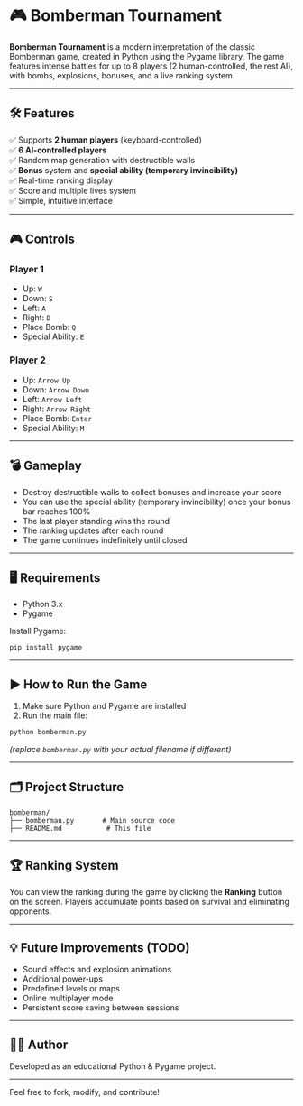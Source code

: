 
# 🎮 Bomberman Tournament

**Bomberman Tournament** is a modern interpretation of the classic Bomberman game, created in Python using the Pygame library. The game features intense battles for up to 8 players (2 human-controlled, the rest AI), with bombs, explosions, bonuses, and a live ranking system.

---

## 🛠️ Features

✅ Supports **2 human players** (keyboard-controlled)  
✅ **6 AI-controlled players**  
✅ Random map generation with destructible walls  
✅ **Bonus** system and **special ability (temporary invincibility)**  
✅ Real-time ranking display  
✅ Score and multiple lives system  
✅ Simple, intuitive interface  

---

## 🎮 Controls

### **Player 1**  
- Up: `W`  
- Down: `S`  
- Left: `A`  
- Right: `D`  
- Place Bomb: `Q`  
- Special Ability: `E`  

### **Player 2**  
- Up: `Arrow Up`  
- Down: `Arrow Down`  
- Left: `Arrow Left`  
- Right: `Arrow Right`  
- Place Bomb: `Enter`  
- Special Ability: `M`  

---

## 💣 Gameplay

- Destroy destructible walls to collect bonuses and increase your score  
- You can use the special ability (temporary invincibility) once your bonus bar reaches 100%  
- The last player standing wins the round  
- The ranking updates after each round  
- The game continues indefinitely until closed  

---

## 🖥️ Requirements

- Python 3.x  
- Pygame  

Install Pygame:

```bash
pip install pygame
```

---

## ▶️ How to Run the Game

1. Make sure Python and Pygame are installed  
2. Run the main file:

```bash
python bomberman.py
```

*(replace `bomberman.py` with your actual filename if different)*  

---

## 🗂️ Project Structure

```
bomberman/
├── bomberman.py       # Main source code
├── README.md           # This file
```

---

## 🏆 Ranking System

You can view the ranking during the game by clicking the **Ranking** button on the screen. Players accumulate points based on survival and eliminating opponents.

---

## 💡 Future Improvements (TODO)

- Sound effects and explosion animations  
- Additional power-ups  
- Predefined levels or maps  
- Online multiplayer mode  
- Persistent score saving between sessions  

---

## 👨‍💻 Author

Developed as an educational Python & Pygame project.

---

Feel free to fork, modify, and contribute!

